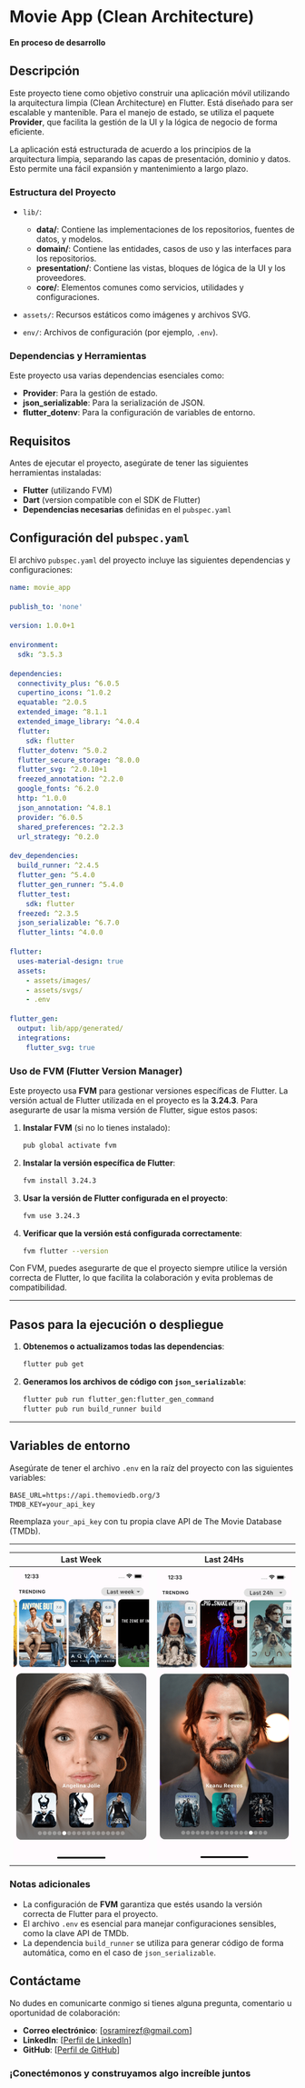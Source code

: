 
# Movie App (Clean Architecture)

#### En proceso de desarrollo

## Descripción

Este proyecto tiene como objetivo construir una aplicación móvil utilizando la arquitectura limpia (Clean Architecture) en Flutter. Está diseñado para ser escalable y mantenible. Para el manejo de estado, se utiliza el paquete **Provider**, que facilita la gestión de la UI y la lógica de negocio de forma eficiente.

La aplicación está estructurada de acuerdo a los principios de la arquitectura limpia, separando las capas de presentación, dominio y datos. Esto permite una fácil expansión y mantenimiento a largo plazo.

### Estructura del Proyecto

- `lib/`:
  - **data/**: Contiene las implementaciones de los repositorios, fuentes de datos, y modelos.
  - **domain/**: Contiene las entidades, casos de uso y las interfaces para los repositorios.
  - **presentation/**: Contiene las vistas, bloques de lógica de la UI y los proveedores.
  - **core/**: Elementos comunes como servicios, utilidades y configuraciones.

- `assets/`: Recursos estáticos como imágenes y archivos SVG.
- `env/`: Archivos de configuración (por ejemplo, `.env`).

### Dependencias y Herramientas

Este proyecto usa varias dependencias esenciales como:

- **Provider**: Para la gestión de estado.
- **json_serializable**: Para la serialización de JSON.
- **flutter_dotenv**: Para la configuración de variables de entorno.

## Requisitos

Antes de ejecutar el proyecto, asegúrate de tener las siguientes herramientas instaladas:

- **Flutter** (utilizando FVM)
- **Dart** (version compatible con el SDK de Flutter)
- **Dependencias necesarias** definidas en el `pubspec.yaml`

## Configuración del `pubspec.yaml`

El archivo `pubspec.yaml` del proyecto incluye las siguientes dependencias y configuraciones:

```yaml
name: movie_app

publish_to: 'none'

version: 1.0.0+1

environment:
  sdk: ^3.5.3

dependencies:
  connectivity_plus: ^6.0.5
  cupertino_icons: ^1.0.2
  equatable: ^2.0.5
  extended_image: ^8.1.1
  extended_image_library: ^4.0.4
  flutter:
    sdk: flutter
  flutter_dotenv: ^5.0.2
  flutter_secure_storage: ^8.0.0
  flutter_svg: ^2.0.10+1
  freezed_annotation: ^2.2.0
  google_fonts: ^6.2.0
  http: ^1.0.0
  json_annotation: ^4.8.1
  provider: ^6.0.5
  shared_preferences: ^2.2.3
  url_strategy: ^0.2.0

dev_dependencies:
  build_runner: ^2.4.5
  flutter_gen: ^5.4.0
  flutter_gen_runner: ^5.4.0
  flutter_test:
    sdk: flutter
  freezed: ^2.3.5
  json_serializable: ^6.7.0
  flutter_lints: ^4.0.0

flutter:
  uses-material-design: true
  assets:
    - assets/images/
    - assets/svgs/
    - .env

flutter_gen:
  output: lib/app/generated/
  integrations:
    flutter_svg: true
```

### Uso de FVM (Flutter Version Manager)

Este proyecto usa **FVM** para gestionar versiones específicas de Flutter. La versión actual de Flutter utilizada en el proyecto es la **3.24.3**. Para asegurarte de usar la misma versión de Flutter, sigue estos pasos:

1. **Instalar FVM** (si no lo tienes instalado):

   ```bash
   pub global activate fvm
   ```

2. **Instalar la versión específica de Flutter**:

   ```bash
   fvm install 3.24.3
   ```

3. **Usar la versión de Flutter configurada en el proyecto**:

   ```bash
   fvm use 3.24.3
   ```

4. **Verificar que la versión está configurada correctamente**:

   ```bash
   fvm flutter --version
   ```

Con FVM, puedes asegurarte de que el proyecto siempre utilice la versión correcta de Flutter, lo que facilita la colaboración y evita problemas de compatibilidad.

---

## Pasos para la ejecución o despliegue

1. **Obtenemos o actualizamos todas las dependencias**:

   ```bash
   flutter pub get
   ```

2. **Generamos los archivos de código con `json_serializable`**:

   ```bash
   flutter pub run flutter_gen:flutter_gen_command
   flutter pub run build_runner build
   ```

---

## Variables de entorno

Asegúrate de tener el archivo `.env` en la raíz del proyecto con las siguientes variables:

```env
BASE_URL=https://api.themoviedb.org/3
TMDB_KEY=your_api_key
```

Reemplaza `your_api_key` con tu propia clave API de The Movie Database (TMDb).

---

| Last Week   | Last 24Hs  |
| --- | --- |
| ![Screenshot](./lib/pictures/ui.png)  | ![Screenshot](./lib/pictures/ui1.png) |

### Notas adicionales

- La configuración de **FVM** garantiza que estés usando la versión correcta de Flutter para el proyecto.
- El archivo `.env` es esencial para manejar configuraciones sensibles, como la clave API de TMDb.
- La dependencia `build_runner` se utiliza para generar código de forma automática, como en el caso de `json_serializable`.

## Contáctame

No dudes en comunicarte conmigo si tienes alguna pregunta, comentario u oportunidad de colaboración:

- **Correo electrónico**: [osramirezf@gmail.com]
- **LinkedIn**: [[Perfil de LinkedIn](https://www.linkedin.com/in/oscar-ramirez-franco/)]
- **GitHub**: [[Perfil de GitHub](https://github.com/OdaFra)]

### ¡Conectémonos y construyamos algo increíble juntos
